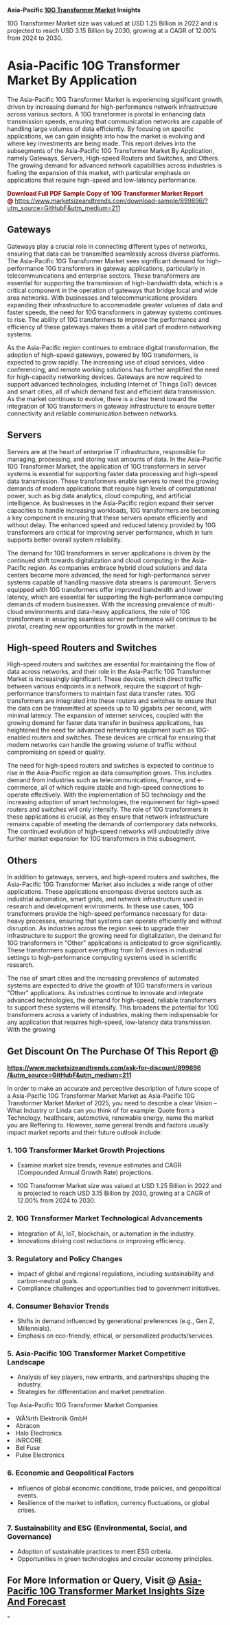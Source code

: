 <p><strong>Asia-Pacific&nbsp;<a href=""https://www.marketsizeandtrends.com/download-sample/899896/&amp;utm_source=GitHubF&amp;utm_medium=211"">10G Transformer Market</a> Insights</strong></p><p>10G Transformer Market size was valued at USD 1.25 Billion in 2022 and is projected to reach USD 3.15 Billion by 2030, growing at a CAGR of 12.00% from 2024 to 2030.</p><p><h1>Asia-Pacific 10G Transformer Market By Application</h1><p>The Asia-Pacific 10G Transformer Market is experiencing significant growth, driven by increasing demand for high-performance network infrastructure across various sectors. A 10G transformer is pivotal in enhancing data transmission speeds, ensuring that communication networks are capable of handling large volumes of data efficiently. By focusing on specific applications, we can gain insights into how the market is evolving and where key investments are being made. This report delves into the subsegments of the Asia-Pacific 10G Transformer Market By Application, namely Gateways, Servers, High-speed Routers and Switches, and Others. The growing demand for advanced network capabilities across industries is fueling the expansion of this market, with particular emphasis on applications that require high-speed and low-latency performance. <p><strong><span style="color: #800000;">Download Full PDF Sample Copy of 10G Transformer Market Report @</span>&nbsp;</strong><a href="https://www.marketsizeandtrends.com/download-sample/899896/?utm_source=GitHubF&amp;utm_medium=211" target="_blank">https://www.marketsizeandtrends.com/download-sample/899896/?utm_source=GitHubF&amp;utm_medium=211</a></p></p><h2>Gateways</h2><p>Gateways play a crucial role in connecting different types of networks, ensuring that data can be transmitted seamlessly across diverse platforms. The Asia-Pacific 10G Transformer Market sees significant demand for high-performance 10G transformers in gateway applications, particularly in telecommunications and enterprise sectors. These transformers are essential for supporting the transmission of high-bandwidth data, which is a critical component in the operation of gateways that bridge local and wide area networks. With businesses and telecommunications providers expanding their infrastructure to accommodate greater volumes of data and faster speeds, the need for 10G transformers in gateway systems continues to rise. The ability of 10G transformers to improve the performance and efficiency of these gateways makes them a vital part of modern networking systems. <p>As the Asia-Pacific region continues to embrace digital transformation, the adoption of high-speed gateways, powered by 10G transformers, is expected to grow rapidly. The increasing use of cloud services, video conferencing, and remote working solutions has further amplified the need for high-capacity networking devices. Gateways are now required to support advanced technologies, including Internet of Things (IoT) devices and smart cities, all of which demand fast and efficient data transmission. As the market continues to evolve, there is a clear trend toward the integration of 10G transformers in gateway infrastructure to ensure better connectivity and reliable communication between networks.</p><h2>Servers</h2><p>Servers are at the heart of enterprise IT infrastructure, responsible for managing, processing, and storing vast amounts of data. In the Asia-Pacific 10G Transformer Market, the application of 10G transformers in server systems is essential for supporting faster data processing and high-speed data transmission. These transformers enable servers to meet the growing demands of modern applications that require high levels of computational power, such as big data analytics, cloud computing, and artificial intelligence. As businesses in the Asia-Pacific region expand their server capacities to handle increasing workloads, 10G transformers are becoming a key component in ensuring that these servers operate efficiently and without delay. The enhanced speed and reduced latency provided by 10G transformers are critical for improving server performance, which in turn supports better overall system reliability.<p>The demand for 10G transformers in server applications is driven by the continued shift towards digitalization and cloud computing in the Asia-Pacific region. As companies embrace hybrid cloud solutions and data centers become more advanced, the need for high-performance server systems capable of handling massive data streams is paramount. Servers equipped with 10G transformers offer improved bandwidth and lower latency, which are essential for supporting the high-performance computing demands of modern businesses. With the increasing prevalence of multi-cloud environments and data-heavy applications, the role of 10G transformers in ensuring seamless server performance will continue to be pivotal, creating new opportunities for growth in the market.</p><h2>High-speed Routers and Switches</h2><p>High-speed routers and switches are essential for maintaining the flow of data across networks, and their role in the Asia-Pacific 10G Transformer Market is increasingly significant. These devices, which direct traffic between various endpoints in a network, require the support of high-performance transformers to maintain fast data transfer rates. 10G transformers are integrated into these routers and switches to ensure that the data can be transmitted at speeds up to 10 gigabits per second, with minimal latency. The expansion of internet services, coupled with the growing demand for faster data transfer in business applications, has heightened the need for advanced networking equipment such as 10G-enabled routers and switches. These devices are critical for ensuring that modern networks can handle the growing volume of traffic without compromising on speed or quality.<p>The need for high-speed routers and switches is expected to continue to rise in the Asia-Pacific region as data consumption grows. This includes demand from industries such as telecommunications, finance, and e-commerce, all of which require stable and high-speed connections to operate effectively. With the implementation of 5G technology and the increasing adoption of smart technologies, the requirement for high-speed routers and switches will only intensify. The role of 10G transformers in these applications is crucial, as they ensure that network infrastructure remains capable of meeting the demands of contemporary data networks. The continued evolution of high-speed networks will undoubtedly drive further market expansion for 10G transformers in this subsegment.</p><h2>Others</h2><p>In addition to gateways, servers, and high-speed routers and switches, the Asia-Pacific 10G Transformer Market also includes a wide range of other applications. These applications encompass diverse sectors such as industrial automation, smart grids, and network infrastructure used in research and development environments. In these use cases, 10G transformers provide the high-speed performance necessary for data-heavy processes, ensuring that systems can operate efficiently and without disruption. As industries across the region seek to upgrade their infrastructure to support the growing need for digitalization, the demand for 10G transformers in "Other" applications is anticipated to grow significantly. These transformers support everything from IoT devices in industrial settings to high-performance computing systems used in scientific research.<p>The rise of smart cities and the increasing prevalence of automated systems are expected to drive the growth of 10G transformers in various "Other" applications. As industries continue to innovate and integrate advanced technologies, the demand for high-speed, reliable transformers to support these systems will intensify. This broadens the potential for 10G transformers across a variety of industries, making them indispensable for any application that requires high-speed, low-latency data transmission. With the growing</p><h2><strong>Get Discount On The Purchase Of This Report @&nbsp;</strong></h2><p><strong><a href=""https://www.marketsizeandtrends.com/ask-for-discount/899896/&amp;utm_source=GitHubF&amp;utm_medium=211"" target=""_blank"">https://www.marketsizeandtrends.com/ask-for-discount/899896<br />/&amp;utm_source=GitHubF&amp;utm_medium=211</a></strong></p><p>In order to make an accurate and perceptive description of future scope of a Asia-Pacific&nbsp;10G Transformer Market Market as Asia-Pacific&nbsp;10G Transformer Market Market of 2025, you need to describe a clear Vision &ndash; What Industry or Linda can you think of for example: Quote from a Technology, healthcare, automotive, renewable energy, name the market you are Reffering to. However, some general trends and factors usually impact market reports and their future outlook include:</p><h3>1.&nbsp;<strong>10G Transformer Market Growth Projections</strong></h3><ul><li>Examine market size trends, revenue estimates and CAGR (Compounded Annual Growth Rate) projections.</li><li><p>10G Transformer Market size was valued at USD 1.25 Billion in 2022 and is projected to reach USD 3.15 Billion by 2030, growing at a CAGR of 12.00% from 2024 to 2030.</p></li></ul><h3>2.&nbsp;<strong>10G Transformer Market Technological Advancements</strong></h3><ul><li>Integration of AI, IoT, blockchain, or automation in the industry.</li><li>Innovations driving cost reductions or improving efficiency.</li></ul><h3>3.&nbsp;<strong>Regulatory and Policy Changes</strong></h3><ul><li>Impact of global and regional regulations, including sustainability and carbon-neutral goals.</li><li>Compliance challenges and opportunities tied to government initiatives.</li></ul><h3>4.&nbsp;<strong>Consumer Behavior Trends</strong></h3><ul><li>Shifts in demand influenced by generational preferences (e.g., Gen Z, Millennials).</li><li>Emphasis on eco-friendly, ethical, or personalized products/services.</li></ul><h3>5.&nbsp;<strong>Asia-Pacific 10G Transformer Market Competitive Landscape</strong></h3><ul><li>Analysis of key players, new entrants, and partnerships shaping the industry.</li><li>Strategies for differentiation and market penetration.</li></ul><p data-pm-slice=""1 1 []"">Top Asia-Pacific 10G Transformer Market Companies</p><div data-test-id=""""><p><li>WÃ¼rth Elektronik GmbH</li><li> Abracon</li><li> Halo Electronics</li><li> iNRCORE</li><li> Bel Fuse</li><li> Pulse Electronics</li></p></div><h3>6.&nbsp;<strong>Economic and Geopolitical Factors</strong></h3><ul><li>Influence of global economic conditions, trade policies, and geopolitical events.</li><li>Resilience of the market to inflation, currency fluctuations, or global crises.</li></ul><h3>7.&nbsp;<strong>Sustainability and ESG (Environmental, Social, and Governance)</strong></h3><ul><li>Adoption of sustainable practices to meet ESG criteria.</li><li>Opportunities in green technologies and circular economy principles.</li></ul><h2><strong>For More Information or Query, Visit @&nbsp;</strong><a href=""https://www.verifiedmarketreports.com/product/10g-transformer-market/"" target=""_blank"">Asia-Pacific 10G Transformer Market Insights Size And Forecast</a></h2>"
